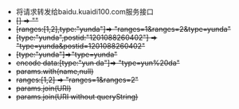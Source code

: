 ﻿-  将请求转发给baidu.kuaidi100.com服务接口
- ~~[] => ""~~
- ~~[ranges:[1,2],type:"yunda"]=> "ranges=1&ranges=2&type=yunda"~~
- ~~[type:"yunda",postid:"1201088260402"] => "type=yunda&postid=1201088260402"~~
- ~~[type:"yunda"]=>"type=yunda"~~
- ~~encode data:[type:"yun da"]=> "type=yun%20da"~~
- ~~params.with(name,null)~~
- ~~ranges:[1,2] => "ranges=1&ranges=2"~~
- ~~params.join(URI)~~
- ~~params.join(URI without queryString)~~



